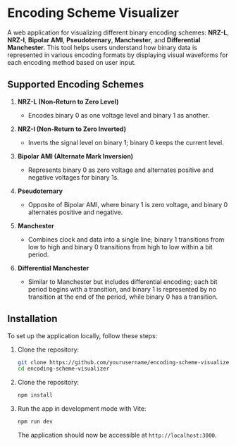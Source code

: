 # Encoding Scheme Visualizer

A web application for visualizing different binary encoding schemes: **NRZ-L**, **NRZ-I**, **Bipolar AMI**, **Pseudoternary**, **Manchester**, and **Differential Manchester**. This tool helps users understand how binary data is represented in various encoding formats by displaying visual waveforms for each encoding method based on user input.

## Supported Encoding Schemes

1. **NRZ-L (Non-Return to Zero Level)**

   - Encodes binary 0 as one voltage level and binary 1 as another.

2. **NRZ-I (Non-Return to Zero Inverted)**

   - Inverts the signal level on binary 1; binary 0 keeps the current level.

3. **Bipolar AMI (Alternate Mark Inversion)**

   - Represents binary 0 as zero voltage and alternates positive and negative voltages for binary 1s.

4. **Pseudoternary**

   - Opposite of Bipolar AMI, where binary 1 is zero voltage, and binary 0 alternates positive and negative.

5. **Manchester**

   - Combines clock and data into a single line; binary 1 transitions from low to high and binary 0 transitions from high to low within a bit period.

6. **Differential Manchester**
   - Similar to Manchester but includes differential encoding; each bit period begins with a transition, and binary 1 is represented by no transition at the end of the period, while binary 0 has a transition.

## Installation

To set up the application locally, follow these steps:

1. Clone the repository:

   ```bash
   git clone https://github.com/yourusername/encoding-scheme-visualizer.git
   cd encoding-scheme-visualizer
   ```

2. Clone the repository:

   ```bash
   npm install
   ```

3. Run the app in development mode with Vite:

   ```bash
   npm run dev
   ```

   The application should now be accessible at `http://localhost:3000`.

